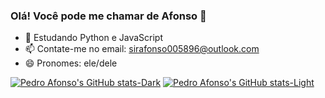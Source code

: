 ### Olá! Você pode me chamar de Afonso 👋

- 🌱 Estudando Python e JavaScript
- 📫 Contate-me no email: sirafonso005896@outlook.com
- 😄 Pronomes: ele/dele



[![Pedro Afonso's GitHub stats-Dark](https://github-readme-stats.vercel.app/api?username=SenhorAfonso&show_icons=true&theme=radical)](https://github.com/senhorafonso/github-readme-stats)
[![Pedro Afonso's GitHub stats-Light](https://github-readme-stats.vercel.app/api?username=SenhorAfonso&show_icons=true&theme=gruvbox_light )](https://github.com/senhorafonso/github-readme-stats)

